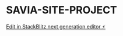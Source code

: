 # SAVIA-SITE-PROJECT

[Edit in StackBlitz next generation editor ⚡️](https://stackblitz.com/~/github.com/alimkhadzievahmad/SAVIA-SITE-PROJECT)